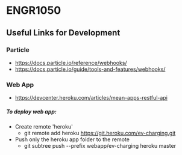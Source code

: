 # ENGR1050

Useful Links for Development
----------------------------


### Particle
* https://docs.particle.io/reference/webhooks/
* https://docs.particle.io/guide/tools-and-features/webhooks/

### Web App
* https://devcenter.heroku.com/articles/mean-apps-restful-api

##### To deploy web app:
- Create remote 'heroku'
    - git remote add heroku https://git.heroku.com/ev-charging.git
- Push only the heroku app folder to the remote
    - git subtree push --prefix webapp/ev-charging heroku master
